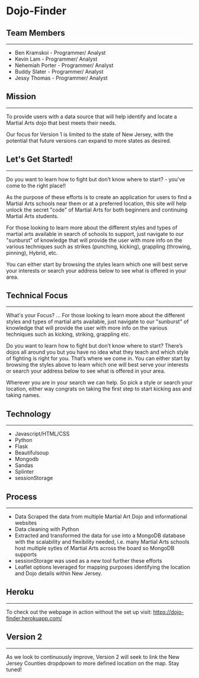# Dojo-Finder

## Team Members

---

* Ben Kramskoi - Programmer/ Analyst
* Kevin Lam - Programmer/ Analyst
* Nehemiah Porter - Programmer/ Analyst
* Buddy Slater - Programmer/ Analyst
* Jessy Thomas - Programmer/ Analyst


## Mission

---

To provide users with a data source that will help identify and locate a Martial Arts dojo that best meets their needs. 

Our focus for Version 1 is limited to the state of New Jersey, with the potential that future versions can expand to more states as desired. 

## Let's Get Started! 

---

Do you want to learn how to fight but don’t know where to start? - you've come to the right place!! 

As the purpose of these efforts is to create an application for users to find a Martial Arts schools near them or at a preferred location, this site will help unlock the secret "code" of Martial Arts for both beginners and continuing Martial Arts students.

For those looking to learn more about the different styles and types of martial arts available in search of schools to support, just navigate to our "sunburst" of knowledge that will provide the user with more info on the various techniques such as strikes (punching, kicking),  grappling (throwing, pinning), Hybrid, etc.

You can either start by browsing the styles learn which one will best serve your interests or search your address below to see what is offered in your area.

## Technical Focus

---

What's your Focus? ... For those looking to learn more about the different styles and types of martial arts available, just navigate to our "sunburst" of knowledge that will provide the user with more info on the various techniques such as kicking, striking, grappling etc. 

Do you want to learn how to fight but don’t know where to start? There’s dojos all around you but you have no idea what they teach and which style of fighting is right for you. That’s where we come in. You can either start by browsing the styles above to learn which one will best serve your interests or search your address below to see what is offered in your area.</p>
    <p>Wherever you are in your search we can help. So pick a style or search your location, either way congrats on taking the first step to start kicking ass and taking names.</p>

## Technology

---

* Javascript/HTML/CSS
* Python
* Flask
* Beautifulsoup
* Mongodb
* Sandas
* Splinter
* sessionStorage

## Process

---
* Data Scraped the data from multiple Martial Art Dojo and informational websites
* Data cleaning with Python
* Extracted and transformed the data for use into a  MongoDB database with the scalability and flexibility needed, i.e. many Martial Arts schools host multiple sytles of Martial Arts across the board so MongoDB supports
* sessionStorage was used as a new tool further these efforts
* Leaflet options leveraged for mapping purposes identifying the location and Dojo details within New Jersey. 





## Heroku

---
To check out the webpage in action without the set up visit: https://dojo-finder.herokuapp.com/

## Version 2

---

As we look to continuously improve, Version 2 will seek to link the New Jersey Counties dropdpown to more defined location on the map. Stay tuned! 

